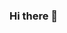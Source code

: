 ### Hi there 👋

<!--
**JATIN879/JATIN879** is a ✨ _special_ ✨ repository because its `README.md` (this file) appears on your GitHub profile.

Here are some ideas to get you started:

- 🔭 I am currently Working on number guessing game...
- 🌱 I’m currently learning BackEnd and Data Structures Advanced...
- 👯 I’m looking to collaborate on ...
- 🤔 I’m looking for An internship with Job profile...
- 💬 Ask me about problem solving  approach...
- 📫 How to reach me: ...
- 😄 Pronouns : prashant
- ⚡ Fun fact: to waching memes...
-->
